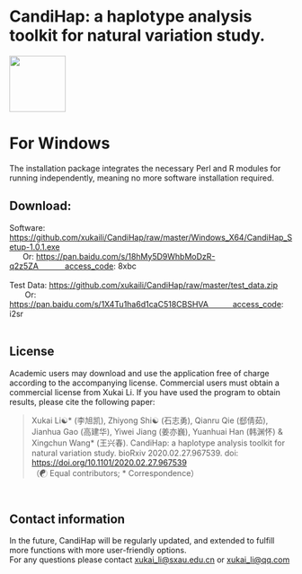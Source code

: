 # CandiHap: a haplotype analysis toolkit for natural variation study.

<img src="https://github.com/xukaili/CandiHap/blob/master/Figures/logo_win.gif" width="100" height="100">

# For Windows
The installation package integrates the necessary Perl and R modules for running independently, meaning no more software installation required.</br>

## Download:
Software: https://github.com/xukaili/CandiHap/raw/master/Windows_X64/CandiHap_Setup-1.0.1.exe</br>
      Or: https://pan.baidu.com/s/18hMy5D9WhbMoDzR-q2z5ZA            access_code: 8xbc</br></br>
Test Data: https://github.com/xukaili/CandiHap/raw/master/test_data.zip</br>
       Or: https://pan.baidu.com/s/1X4Tu1ha6d1caC518CBSHVA           access_code: i2sr</br></br>

## License
Academic users may download and use the application free of charge according to the accompanying license. Commercial users must obtain a commercial license from Xukai Li. If you have used the program to obtain results, please cite the following paper:</br>

> Xukai Li☯* (李旭凯), Zhiyong Shi☯ (石志勇), Qianru Qie (郄倩茹), Jianhua Gao (高建华), Yiwei Jiang (姜亦巍), Yuanhuai Han (韩渊怀) & Xingchun Wang* (王兴春). CandiHap: a haplotype analysis toolkit for natural variation study. bioRxiv 2020.02.27.967539. doi: https://doi.org/10.1101/2020.02.27.967539</br>
> （☯ Equal contributors; * Correspondence）</br>
</br>

## Contact information
In the future, CandiHap will be regularly updated, and extended to fulfill more functions with more user-friendly options.</br>
For any questions please contact xukai_li@sxau.edu.cn or xukai_li@qq.com </br>
